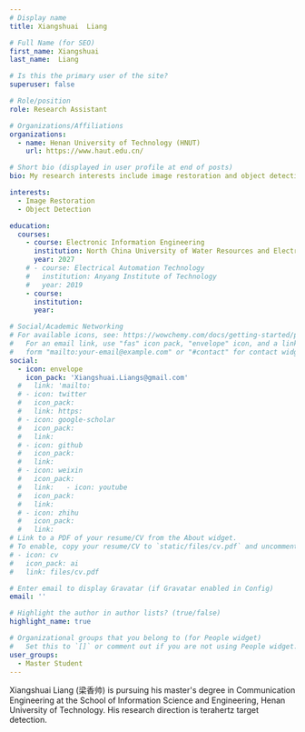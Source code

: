 ```yaml
---
# Display name
title: Xiangshuai  Liang

# Full Name (for SEO)
first_name: Xiangshuai
last_name:  Liang

# Is this the primary user of the site?
superuser: false

# Role/position
role: Research Assistant

# Organizations/Affiliations
organizations:
  - name: Henan University of Technology (HNUT)
    url: https://www.haut.edu.cn/

# Short bio (displayed in user profile at end of posts)
bio: My research interests include image restoration and object detection.

interests:
  - Image Restoration
  - Object Detection

education:
  courses:
    - course: Electronic Information Engineering
      institution: North China University of Water Resources and Electric Power
      year: 2027
    # - course: Electrical Automation Technology
    #   institution: Anyang Institute of Technology
    #   year: 2019
    - course: 
      institution:
      year: 

# Social/Academic Networking
# For available icons, see: https://wowchemy.com/docs/getting-started/page-builder/#icons
#   For an email link, use "fas" icon pack, "envelope" icon, and a link in the
#   form "mailto:your-email@example.com" or "#contact" for contact widget.
social:
  - icon: envelope
    icon_pack: 'Xiangshuai.Liangs@gmail.com'
  #   link: 'mailto:
  # - icon: twitter
  #   icon_pack: 
  #   link: https:
  # - icon: google-scholar
  #   icon_pack: 
  #   link: 
  # - icon: github
  #   icon_pack: 
  #   link: 
  # - icon: weixin
  #   icon_pack: 
  #   link:   - icon: youtube
  #   icon_pack: 
  #   link: 
  # - icon: zhihu
  #   icon_pack: 
  #   link: 
# Link to a PDF of your resume/CV from the About widget.
# To enable, copy your resume/CV to `static/files/cv.pdf` and uncomment the lines below.
# - icon: cv
#   icon_pack: ai
#   link: files/cv.pdf

# Enter email to display Gravatar (if Gravatar enabled in Config)
email: ''

# Highlight the author in author lists? (true/false)
highlight_name: true

# Organizational groups that you belong to (for People widget)
#   Set this to `[]` or comment out if you are not using People widget.
user_groups:
  - Master Student
---
```


Xiangshuai Liang (梁香帅) is pursuing his master's degree in Communication Engineering at the School of Information Science and Engineering, Henan University of Technology. His research direction is terahertz target detection.
